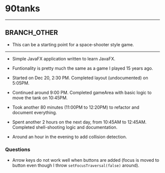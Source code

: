 # 90tanks

<hr>

## BRANCH_OTHER

* This can be a starting point for a space-shooter style game.

<hr>

* Simple JavaFX application written to learn JavaFX.
* Funtionality is pretty much the same as a game I played 15 years ago.

* Started on Dec 20, 2:30 PM. Completed layout (undocumented) on 5:05PM.
* Continued around 9:00 PM. Completed gameArea with basic logic to move the tank on 10:45PM.
* Took another 80 minutes (11:00PM to 12:20PM) to refactor and document everything.
* Spent another 2 hours on the next day, from 10:45AM to 12:45AM. Completed shell-shooting logic and documentation.
* Around an hour in the evening to add collision detection.

### Questions
* Arrow keys do not work well when buttons are added (focus is moved to button even though I throw `setFocusTraversal(false)` around).
